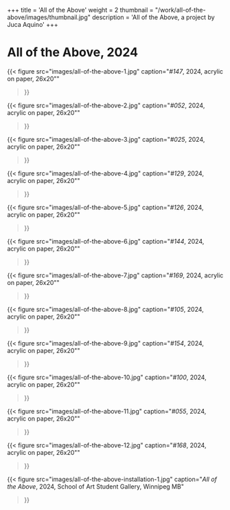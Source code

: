 +++
title = 'All of the Above'
weight = 2
thumbnail = "/work/all-of-the-above/images/thumbnail.jpg"
description = 'All of the Above, a project by Juca Aquino'
+++

# All of the Above, 2024

{{< figure
  src="images/all-of-the-above-1.jpg"
  caption="*#147*, 2024, acrylic on paper, 26x20\""
>}}

{{< figure
  src="images/all-of-the-above-2.jpg"
  caption="*#052*, 2024, acrylic on paper, 26x20\""
>}}

{{< figure
  src="images/all-of-the-above-3.jpg"
  caption="*#025*, 2024, acrylic on paper, 26x20\""
>}}

{{< figure
  src="images/all-of-the-above-4.jpg"
  caption="*#129*, 2024, acrylic on paper, 26x20\""
>}}

{{< figure
  src="images/all-of-the-above-5.jpg"
  caption="*#126*, 2024, acrylic on paper, 26x20\""
>}}

{{< figure
  src="images/all-of-the-above-6.jpg"
  caption="*#144*, 2024, acrylic on paper, 26x20\""
>}}

{{< figure
  src="images/all-of-the-above-7.jpg"
  caption="*#169*, 2024, acrylic on paper, 26x20\""
>}}

{{< figure
  src="images/all-of-the-above-8.jpg"
  caption="*#105*, 2024, acrylic on paper, 26x20\""
>}}

{{< figure
  src="images/all-of-the-above-9.jpg"
  caption="*#154*, 2024, acrylic on paper, 26x20\""
>}}

{{< figure
  src="images/all-of-the-above-10.jpg"
  caption="*#100*, 2024, acrylic on paper, 26x20\""
>}}

{{< figure
  src="images/all-of-the-above-11.jpg"
  caption="*#055*, 2024, acrylic on paper, 26x20\""
>}}

{{< figure
  src="images/all-of-the-above-12.jpg"
  caption="*#168*, 2024, acrylic on paper, 26x20\""
>}}

{{< figure
  src="images/all-of-the-above-installation-1.jpg"
  caption="*All of the Above*, 2024, School of Art Student Gallery, Winnipeg MB"
>}}
